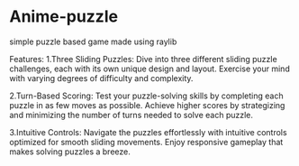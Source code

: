 # Anime-puzzle
simple puzzle based game made using raylib

Features:
1.Three Sliding Puzzles: Dive into three different sliding puzzle challenges, each with its own unique design and layout. Exercise your mind with varying degrees of difficulty and complexity.

2.Turn-Based Scoring: Test your puzzle-solving skills by completing each puzzle in as few moves as possible. Achieve higher scores by strategizing and minimizing the number of turns needed to solve each puzzle.

3.Intuitive Controls: Navigate the puzzles effortlessly with intuitive controls optimized for smooth sliding movements. Enjoy responsive gameplay that makes solving puzzles a breeze.
